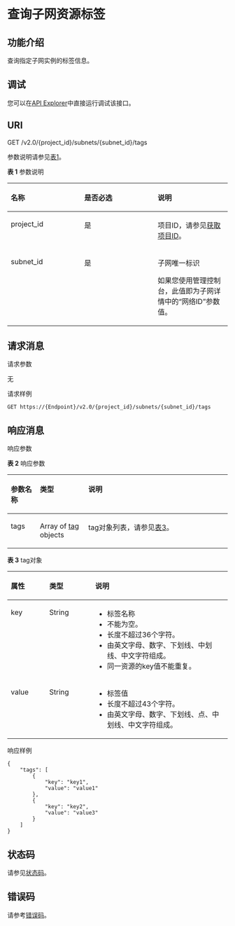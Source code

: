 # 查询子网资源标签<a name="subnet_tag_0002"></a>

## 功能介绍<a name="section14965143712214"></a>

查询指定子网实例的标签信息。

## 调试<a name="section1062181918110"></a>

您可以在[API Explorer](https://apiexplorer.developer.huaweicloud.com/apiexplorer/doc?product=VPC&version=v2&api=ShowSubnetTags)中直接运行调试该接口。

## URI<a name="section6965123722113"></a>

GET /v2.0/\{project\_id\}/subnets/\{subnet\_id\}/tags

参数说明请参见[表1](#table27380479)。

**表 1**  参数说明

<a name="table27380479"></a>
<table><thead align="left"><tr id="row28751554"><th class="cellrowborder" valign="top" width="33.33333333333333%" id="mcps1.2.4.1.1"><p id="p47174532"><a name="p47174532"></a><a name="p47174532"></a>名称</p>
</th>
<th class="cellrowborder" valign="top" width="33.33333333333333%" id="mcps1.2.4.1.2"><p id="p63040734"><a name="p63040734"></a><a name="p63040734"></a>是否必选</p>
</th>
<th class="cellrowborder" valign="top" width="33.33333333333333%" id="mcps1.2.4.1.3"><p id="p6025849"><a name="p6025849"></a><a name="p6025849"></a>说明</p>
</th>
</tr>
</thead>
<tbody><tr id="row18331773"><td class="cellrowborder" valign="top" width="33.33333333333333%" headers="mcps1.2.4.1.1 "><p id="p8478608"><a name="p8478608"></a><a name="p8478608"></a>project_id</p>
</td>
<td class="cellrowborder" valign="top" width="33.33333333333333%" headers="mcps1.2.4.1.2 "><p id="p15678685"><a name="p15678685"></a><a name="p15678685"></a>是</p>
</td>
<td class="cellrowborder" valign="top" width="33.33333333333333%" headers="mcps1.2.4.1.3 "><p id="p10487112"><a name="p10487112"></a><a name="p10487112"></a>项目ID，请参见<a href="获取项目ID.md">获取项目ID</a>。</p>
</td>
</tr>
<tr id="row21254748"><td class="cellrowborder" valign="top" width="33.33333333333333%" headers="mcps1.2.4.1.1 "><p id="p43913021"><a name="p43913021"></a><a name="p43913021"></a>subnet_id</p>
</td>
<td class="cellrowborder" valign="top" width="33.33333333333333%" headers="mcps1.2.4.1.2 "><p id="p184914"><a name="p184914"></a><a name="p184914"></a>是</p>
</td>
<td class="cellrowborder" valign="top" width="33.33333333333333%" headers="mcps1.2.4.1.3 "><p id="p14978051"><a name="p14978051"></a><a name="p14978051"></a>子网唯一标识</p>
<p id="p192418402519"><a name="p192418402519"></a><a name="p192418402519"></a>如果您使用管理控制台，此值即为子网详情中的“网络ID”参数值。</p>
</td>
</tr>
</tbody>
</table>

## 请求消息<a name="section6971143716213"></a>

请求参数

无

请求样例

```
GET https://{Endpoint}/v2.0/{project_id}/subnets/{subnet_id}/tags
```

## 响应消息<a name="section1297213732115"></a>

响应参数

**表 2**  响应参数

<a name="table697233732118"></a>
<table><thead align="left"><tr id="row191823822110"><th class="cellrowborder" valign="top" width="13.18868113188681%" id="mcps1.2.4.1.1"><p id="p1818138132113"><a name="p1818138132113"></a><a name="p1818138132113"></a>参数名称</p>
</th>
<th class="cellrowborder" valign="top" width="21.977802219778024%" id="mcps1.2.4.1.2"><p id="p2018133872118"><a name="p2018133872118"></a><a name="p2018133872118"></a>类型</p>
</th>
<th class="cellrowborder" valign="top" width="64.83351664833516%" id="mcps1.2.4.1.3"><p id="p1181438152116"><a name="p1181438152116"></a><a name="p1181438152116"></a>说明</p>
</th>
</tr>
</thead>
<tbody><tr id="row118173820215"><td class="cellrowborder" valign="top" width="13.18868113188681%" headers="mcps1.2.4.1.1 "><p id="p101853892115"><a name="p101853892115"></a><a name="p101853892115"></a>tags</p>
</td>
<td class="cellrowborder" valign="top" width="21.977802219778024%" headers="mcps1.2.4.1.2 "><p id="p1181438182118"><a name="p1181438182118"></a><a name="p1181438182118"></a>Array of <a href="#table13242848193719">tag</a> objects</p>
</td>
<td class="cellrowborder" valign="top" width="64.83351664833516%" headers="mcps1.2.4.1.3 "><p id="p8181038162110"><a name="p8181038162110"></a><a name="p8181038162110"></a>tag对象列表，请参见<a href="#table13242848193719">表3</a>。</p>
</td>
</tr>
</tbody>
</table>

**表 3**  tag对象

<a name="table13242848193719"></a>
<table><thead align="left"><tr id="row13343144812379"><th class="cellrowborder" valign="top" width="17.46%" id="mcps1.2.4.1.1"><p id="p15343174853715"><a name="p15343174853715"></a><a name="p15343174853715"></a>属性</p>
</th>
<th class="cellrowborder" valign="top" width="20.84%" id="mcps1.2.4.1.2"><p id="p13431648163716"><a name="p13431648163716"></a><a name="p13431648163716"></a>类型</p>
</th>
<th class="cellrowborder" valign="top" width="61.7%" id="mcps1.2.4.1.3"><p id="p11344748183719"><a name="p11344748183719"></a><a name="p11344748183719"></a>说明</p>
</th>
</tr>
</thead>
<tbody><tr id="row103449487379"><td class="cellrowborder" valign="top" width="17.46%" headers="mcps1.2.4.1.1 "><p id="p183469482373"><a name="p183469482373"></a><a name="p183469482373"></a>key</p>
</td>
<td class="cellrowborder" valign="top" width="20.84%" headers="mcps1.2.4.1.2 "><p id="p1434684863710"><a name="p1434684863710"></a><a name="p1434684863710"></a>String</p>
</td>
<td class="cellrowborder" valign="top" width="61.7%" headers="mcps1.2.4.1.3 "><a name="zh-cn_topic_0013935842_zh-cn_topic_0067805752_zh-cn_topic_0013859511_ul2321196023222"></a><a name="zh-cn_topic_0013935842_zh-cn_topic_0067805752_zh-cn_topic_0013859511_ul2321196023222"></a><ul id="zh-cn_topic_0013935842_zh-cn_topic_0067805752_zh-cn_topic_0013859511_ul2321196023222"><li>标签名称</li><li>不能为空。</li><li>长度不超过36个字符。</li><li>由英文字母、数字、下划线、中划线、中文字符组成。</li><li>同一资源的key值不能重复。</li></ul>
</td>
</tr>
<tr id="row2346548163714"><td class="cellrowborder" valign="top" width="17.46%" headers="mcps1.2.4.1.1 "><p id="p1134624816377"><a name="p1134624816377"></a><a name="p1134624816377"></a>value</p>
</td>
<td class="cellrowborder" valign="top" width="20.84%" headers="mcps1.2.4.1.2 "><p id="p234619483371"><a name="p234619483371"></a><a name="p234619483371"></a>String</p>
</td>
<td class="cellrowborder" valign="top" width="61.7%" headers="mcps1.2.4.1.3 "><a name="zh-cn_topic_0013935842_zh-cn_topic_0067805752_zh-cn_topic_0013859511_ul6706750105539"></a><a name="zh-cn_topic_0013935842_zh-cn_topic_0067805752_zh-cn_topic_0013859511_ul6706750105539"></a><ul id="zh-cn_topic_0013935842_zh-cn_topic_0067805752_zh-cn_topic_0013859511_ul6706750105539"><li>标签值</li><li>长度不超过43个字符。</li><li>由英文字母、数字、下划线、点、中划线、中文字符组成。</li></ul>
</td>
</tr>
</tbody>
</table>

响应样例

```
{
    "tags": [
        {
            "key": "key1",
            "value": "value1"
        },
        {
            "key": "key2",
            "value": "value3"
        }
    ]
}
```

## 状态码<a name="section31981619"></a>

请参见[状态码](状态码.md)。

## 错误码<a name="section85821649202813"></a>

请参考[错误码](错误码.md)。

